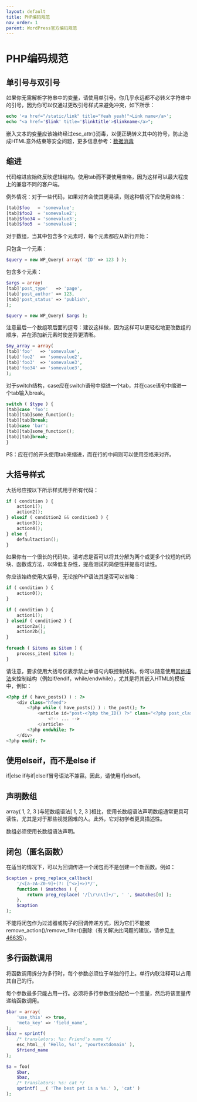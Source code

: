 ```yaml
---
layout: default
title: PHP编码规范
nav_order: 1
parent: WordPress官方编码规范
---
```


# PHP编码规范

## 单引号与双引号

如果你无需解析字符串中的变量，请使用单引号。你几乎永远都不必转义字符串中的引号，因为你可以仅通过更改引号样式来避免冲突，如下所示：

```php 
echo '<a href="/static/link" title="Yeah yeah!">Link name</a>';
echo "<a href='$link' title='$linktitle'>$linkname</a>";
```

嵌入文本的变量应该始终经过esc_attr()消毒，以便正确转义其中的符号，防止造成HTML意外结束等安全问题，更多信息参考：[数据消毒](https://codex.wordpress.org/Data_Validation)

## 缩进

代码缩进应始终反映逻辑结构。使用tab而不要使用空格，因为这样可以最大程度上的兼容不同的客户端。

例外情况：对于一些代码，如果对齐会使其更易读，则这种情况下应使用空格：

```php 
[tab]$foo   = 'somevalue';
[tab]$foo2  = 'somevalue2';
[tab]$foo34 = 'somevalue3';
[tab]$foo5  = 'somevalue4';
```

对于数组，当其中包含多个元素时，每个元素都应从新行开始：

只包含一个元素：

```php 
$query = new WP_Query( array( 'ID' => 123 ) ); 
```

包含多个元素：

```php 
$args = array(
[tab]'post_type'   => 'page',
[tab]'post_author' => 123,
[tab]'post_status' => 'publish',
);

$query = new WP_Query( $args );
```

注意最后一个数组项后面的逗号：建议这样做，因为这样可以更轻松地更改数组的顺序，并在添加新元素时使差异更清晰。

```php 
$my_array = array(
[tab]'foo'   => 'somevalue',
[tab]'foo2'  => 'somevalue2',
[tab]'foo3'  => 'somevalue3',
[tab]'foo34' => 'somevalue3',
);
```

对于switch结构，case应在switch语句中缩进一个tab，并在case语句中缩进一个tab输入break。

```php 
switch ( $type ) {
[tab]case 'foo':
[tab][tab]some_function();
[tab][tab]break;
[tab]case 'bar':
[tab][tab]some_function();
[tab][tab]break;
}
```

PS：应在行的开头使用tab来缩进，而在行的中间则可以使用空格来对齐。

## 大括号样式

大括号应按以下所示样式用于所有代码：

```php 
if ( condition ) {
    action1();
    action2();
} elseif ( condition2 && condition3 ) {
    action3();
    action4();
} else {
    defaultaction();
}
```

如果你有一个很长的代码块，请考虑是否可以将其分解为两个或更多个较短的代码块、函数或方法，以降低复杂性，提高测试的简便性并提高可读性。

你应该始终使用大括号，无论按PHP语法其是否可以省略：

```php 
if ( condition ) {
    action0();
}
 
if ( condition ) {
    action1();
} elseif ( condition2 ) {
    action2a();
    action2b();
}
 
foreach ( $items as $item ) {
    process_item( $item );
}
```

请注意，要求使用大括号仅表示禁止单语句内联控制结构。你可以随意使用[其他语法](https://www.php.net/manual/en/control-structures.alternative-syntax.php)来控制结构（例如if/endif，while/endwhile），尤其是将其嵌入HTML的模板中，例如：

```php 
<?php if ( have_posts() ) : ?>
    <div class="hfeed">
        <?php while ( have_posts() ) : the_post(); ?>
            <article id="post-<?php the_ID() ?>" class="<?php post_class() ?>">
                <!-- ... -->
            </article>
        <?php endwhile; ?>
    </div>
<?php endif; ?>
```

## 使用elseif，而不是else if

if\|else if与if\|elseif冒号语法不兼容。因此，请使用if\|elseif。

## 声明数组

array( 1, 2, 3 )与短数组语法[ 1, 2, 3 ]相比，使用长数组语法声明数组通常更具可读性，尤其是对于那些视觉困难的人。此外，它对初学者更具描述性。

数组必须使用长数组语法声明。

## 闭包（匿名函数）

在适当的情况下，可以为回调传递一个闭包而不是创建一个新函数。例如：

```php 
$caption = preg_replace_callback(
    '/<[a-zA-Z0-9]+(?: [^<>]+>)*/',
    function ( $matches ) {
        return preg_replace( '/[\r\n\t]+/', ' ', $matches[0] );
    },
    $caption
);
```

不能将闭包作为过滤器或钩子的回调传递方式，因为它们不能被remove_action()/remove_filter()删除（有关解决此问题的建议，请参见[＃46635](https://core.trac.wordpress.org/ticket/46635)）。

## 多行函数调用

将函数调用拆分为多行时，每个参数必须位于单独的行上。单行内联注释可以占用其自己的行。

每个参数最多只能占用一行。必须将多行参数值分配给一个变量，然后将该变量传递给函数调用。

```php 
$bar = array(
    'use_this' => true,
    'meta_key' => 'field_name',
);
$baz = sprintf(
    /* translators: %s: Friend's name */
    esc_html__( 'Hello, %s!', 'yourtextdomain' ),
    $friend_name
);
 
$a = foo(
    $bar,
    $baz,
    /* translators: %s: cat */
    sprintf( __( 'The best pet is a %s.' ), 'cat' )
);
```
